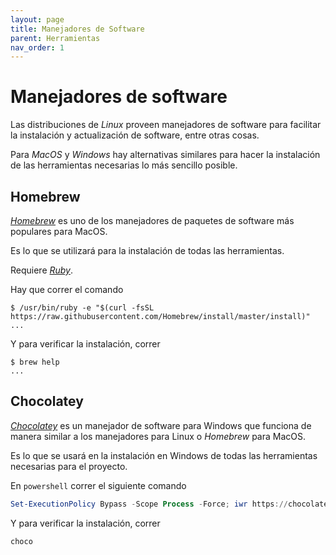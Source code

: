 ```yaml
---
layout: page
title: Manejadores de Software
parent: Herramientas
nav_order: 1
---
```

# Manejadores de software

Las distribuciones de _Linux_ proveen manejadores de software para facilitar la instalación y actualización de software,
entre otras cosas.

Para _MacOS_ y _Windows_ hay alternativas similares para hacer la instalación de las herramientas necesarias lo más
sencillo posible.

## Homebrew

_[Homebrew]_ es uno de los manejadores de paquetes de software más populares para MacOS.

Es lo que se utilizará para la instalación de todas las herramientas.

Requiere _[Ruby]_.

Hay que correr el comando

```console
$ /usr/bin/ruby -e "$(curl -fsSL https://raw.githubusercontent.com/Homebrew/install/master/install)"
...
```

Y para verificar la instalación, correr

```console
$ brew help
...
```

## Chocolatey

_[Chocolatey]_ es un manejador de software para Windows que funciona de manera similar a los manejadores para Linux o
_Homebrew_ para MacOS.

Es lo que se usará en la instalación en Windows de todas las herramientas necesarias para el proyecto.

En `powershell` correr el siguiente comando

```powershell
Set-ExecutionPolicy Bypass -Scope Process -Force; iwr https://chocolatey.org/install.ps1 -UseBasicParsing | iex
```

Y para verificar la instalación, correr

```powershell
choco
```

[Homebrew]: https://brew.sh/
[Ruby]: https://www.ruby-lang.org/en/
[Chocolatey]: https://chocolatey.org

